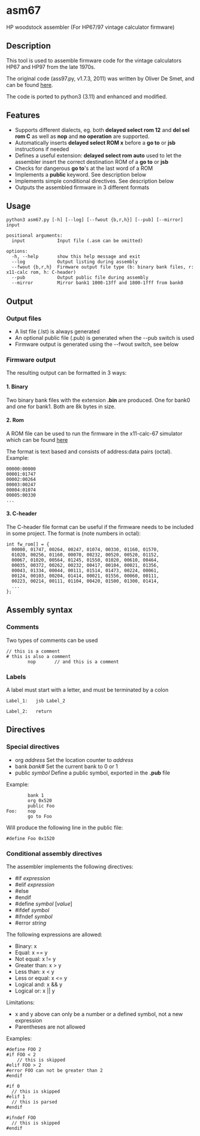 # asm67
HP woodstock assembler (For HP67/97 vintage calculator firmware)

## Description

This tool is used to assemble firmware code for the vintage calculators HP67
and HP97 from the late 1970s.

The original code (ass97.py, v1.7.3, 2011) was written by Oliver De Smet, and can be
found [here](https://www.hpcalc.org/details/9548).

The code is ported to python3 (3.11) and enhanced and modified.


## Features

- Supports different dialects, eg. both **delayed select rom 12** and **del sel rom C** as well as **nop** and **no operation** are supported.
- Automatically inserts **delayed select ROM x** before a **go to** or **jsb** instructions if needed
- Defines a useful extension: **delayed select rom auto** used to let the assembler insert the correct destination ROM of a **go to** or **jsb**
- Checks for dangerous **go to**'s at the last word of a ROM
- Implements a **public** keyword. See description below
- Implements simple conditional directives. See description below
- Outputs the assembled firmware in 3 different formats


## Usage

```
python3 asm67.py [-h] [--log] [--fwout {b,r,h}] [--pub] [--mirror] input

positional arguments:
  input            Input file (.asm can be omitted)

options:
  -h, --help       show this help message and exit
  --log            Output listing during assembly
  --fwout {b,r,h}  Firmware output file type (b: binary bank files, r: x11-calc rom, h: C-header)
  --pub            Output public file during assembly
  --mirror         Mirror bank1 1000-13ff and 1800-1fff from bank0
```


## Output

### Output files

- A list file (.lst) is always generated
- An optional public file (.pub) is generated when the --pub switch is used
- Firmware output is generated using the --fwout switch, see below


### Firmware output

The resulting output can be formatted in 3 ways:

#### 1. Binary

Two binary bank files with the extension **.bin** are produced.
One for bank0 and one for bank1.
Both are 8k bytes in size.


#### 2. Rom

A ROM file can be used to run the firmware in the x11-calc-67
simulator which can be found [here](https://github.com/mike632t/x11-calc)

The format is text based and consists of address:data pairs (octal).
Example:
```
00000:00000
00001:01747
00002:00264
00003:00247
00004:01074
00005:00330
...
```

#### 3. C-header

The C-header file format can be useful if the firmware needs to be included
in some project. The format is (note numbers in octal):
```
int fw_rom[] = {
  00000, 01747, 00264, 00247, 01074, 00330, 01160, 01570,
  01020, 00256, 01160, 00070, 00232, 00520, 00520, 01152,
  00067, 01020, 00564, 01245, 01550, 01020, 00610, 00464,
  00035, 00372, 00262, 00232, 00417, 00104, 00021, 01356,
  00043, 01334, 00044, 00111, 01514, 01473, 00224, 00061,
  00124, 00103, 00204, 01414, 00021, 01556, 00060, 00111,
  00223, 00214, 00111, 01104, 00420, 01500, 01300, 01414,
  ...
};
```



## Assembly syntax

### Comments

Two types of comments can be used
```
// this is a comment
# this is also a comment
        nop       // and this is a comment
```

### Labels

A label must start with a letter, and must be terminated by a colon
```
Label_1:   jsb Label_2

Label_2:   return
```


## Directives

### Special directives

- org _address_     Set the location counter to _address_
- bank _bank#_      Set the current bank to 0 or 1
- public _symbol_   Define a public symbol, exported in the **.pub** file

Example:
```
        bank 1
        org 0x520
        public Foo
Foo:    nop
        go to Foo
```

Will produce the following line in the public file:
```
#define Foo 0x1520
```


### Conditional assembly directives

The assembler implements the following directives:
- #if _expression_
- #elif _expression_
- #else
- #endif
- #define _symbol_ [_value_]
- #ifdef _symbol_
- #ifndef _symbol_
- #error _string_

The following expressions are allowed:
- Binary: x
- Equal: x == y
- Not equal: x != y
- Greater than: x > y
- Less than: x < y
- Less or equal: x <= y
- Logical and: x && y
- Logical or: x || y

Limitations:
- x and y above can only be a number or a defined symbol, not a new expression
- Parentheses are not allowed

Examples:
```
#define FOO 2
#if FOO < 2
    // this is skipped
#elif FOO > 2
#error FOO can not be greater than 2
#endif

#if 0
  // this is skipped
#elif 1
  // this is parsed
#endif

#ifndef FOO
  // this is skipped
#endif
```

